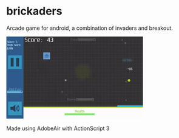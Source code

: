 # brickaders

Arcade game for android, a combination of invaders and breakout.

![demo](brickaders.gif)

Made using AdobeAir with ActionScript 3
